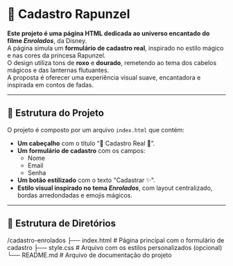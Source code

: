# 🌟 **Cadastro Rapunzel**

**Este projeto é uma página HTML dedicada ao universo encantado do filme _Enrolados_**, da Disney.  
A página simula um **formulário de cadastro real**, inspirado no estilo mágico e nas cores da princesa Rapunzel.  
O design utiliza tons de **roxo** e **dourado**, remetendo ao tema dos cabelos mágicos e das lanternas flutuantes.  
A proposta é oferecer uma experiência visual suave, encantadora e inspirada em contos de fadas.

---

## 🧱 **Estrutura do Projeto**

O projeto é composto por um arquivo `index.html` que contém:

- **Um cabeçalho** com o título “🌟 Cadastro Real 🌟”.
- **Um formulário de cadastro** com os campos:
  - Nome
  - Email
  - Senha
- **Um botão estilizado** com o texto "Cadastrar ✨".
- **Estilo visual inspirado no tema _Enrolados_**, com layout centralizado, bordas arredondadas e emojis mágicos.

---

## 📁 **Estrutura de Diretórios**

/cadastro-enrolados
├── index.html # Página principal com o formulário de cadastro
├── style.css # Arquivo com os estilos personalizados (opcional)
└── README.md # Arquivo de documentação do projeto


